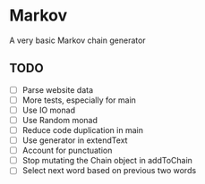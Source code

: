 # Markov

A very basic Markov chain generator

## TODO

- [ ] Parse website data
- [ ] More tests, especially for main
- [ ] Use IO monad
- [ ] Use Random monad
- [ ] Reduce code duplication in main
- [ ] Use generator in extendText
- [ ] Account for punctuation
- [ ] Stop mutating the Chain object in addToChain
- [ ] Select next word based on previous two words
